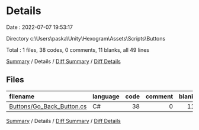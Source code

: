# Details

Date : 2022-07-07 19:53:17

Directory c:\\Users\\paska\\Unity\\Hexogram\\Assets\\Scripts\\Buttons

Total : 1 files,  38 codes, 0 comments, 11 blanks, all 49 lines

[Summary](results.md) / Details / [Diff Summary](diff.md) / [Diff Details](diff-details.md)

## Files
| filename | language | code | comment | blank | total |
| :--- | :--- | ---: | ---: | ---: | ---: |
| [Buttons/Go_Back_Button.cs](/Buttons/Go_Back_Button.cs) | C# | 38 | 0 | 11 | 49 |

[Summary](results.md) / Details / [Diff Summary](diff.md) / [Diff Details](diff-details.md)